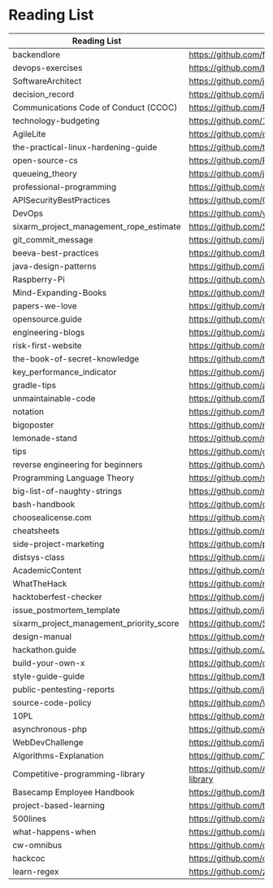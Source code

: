# Reading List

| Reading List  |                          URL                                                           |
|---------------|----------------------------------------------------------------------------------------|
|backendlore|https://github.com/fpereiro/backendlore|
|devops-exercises|https://github.com/bregman-arie/devops-exercises|
|SoftwareArchitect|https://github.com/justinamiller/SoftwareArchitect|
|decision_record|https://github.com/joelparkerhenderson/decision_record|
|Communications Code of Conduct (CCOC)|https://github.com/PublicisSapient/ccoc|
|technology-budgeting|https://github.com/18F/technology-budgeting|
|AgileLite|https://github.com/davebs/AgileLite|
|the-practical-linux-hardening-guide|https://github.com/trimstray/the-practical-linux-hardening-guide|
|open-source-cs|https://github.com/ForrestKnight/open-source-cs|
|queueing_theory|https://github.com/joelparkerhenderson/queueing_theory|
|professional-programming|https://github.com/charlax/professional-programming|
|APISecurityBestPractices|https://github.com/GitGuardian/APISecurityBestPractices|
|DevOps|https://github.com/yangjunyan/DevOps|
|sixarm_project_management_rope_estimate|https://github.com/SixArm/sixarm_project_management_rope_estimate|
|git_commit_message|https://github.com/joelparkerhenderson/git_commit_message|
|beeva-best-practices|https://github.com/beeva-enriqueotero/beeva-best-practices|
|java-design-patterns|https://github.com/iluwatar/java-design-patterns|
|Raspberry-Pi|https://github.com/wtsxDev/Raspberry-Pi|
|Mind-Expanding-Books|https://github.com/hackerkid/Mind-Expanding-Books|
|papers-we-love|https://github.com/papers-we-love/papers-we-love|
|opensource.guide|https://github.com/github/opensource.guide|
|engineering-blogs|https://github.com/aaronwinter/engineering-blogs|
|risk-first-website|https://github.com/risk-first/website|
|the-book-of-secret-knowledge|https://github.com/trimstray/the-book-of-secret-knowledge|
|key_performance_indicator|https://github.com/joelparkerhenderson/key_performance_indicator|
|gradle-tips|https://github.com/alikslee/gradle-tips|
|unmaintainable-code|https://github.com/Droogans/unmaintainable-code|
|notation|https://github.com/hypotext/notation|
|bigoposter|https://github.com/ro31337/bigoposter|
|lemonade-stand|https://github.com/nayafia/lemonade-stand|
|tips|https://github.com/git-tips/tips|
|reverse engineering for beginners|https://github.com/wangyif2/RE-for-beginners|
|Programming Language Theory|https://github.com/steshaw/plt|
|big-list-of-naughty-strings|https://github.com/minimaxir/big-list-of-naughty-strings|
|bash-handbook|https://github.com/denysdovhan/bash-handbook|
|choosealicense.com|https://github.com/github/choosealicense.com|
|cheatsheets|https://github.com/rstacruz/cheatsheets|
|side-project-marketing|https://github.com/portable-cto/side-project-marketing|
|distsys-class|https://github.com/aphyr/distsys-class|
|AcademicContent|https://github.com/microsoft/AcademicContent|
|WhatTheHack|https://github.com/microsoft/WhatTheHack|
|hacktoberfest-checker|https://github.com/jenkoian/hacktoberfest-checker|
|issue_postmortem_template|https://github.com/joelparkerhenderson/issue_postmortem_template|
|sixarm_project_management_priority_score|https://github.com/SixArm/sixarm_project_management_priority_score|
|design-manual|https://github.com/redhat-developer/design-manual|
|hackathon.guide|https://github.com/JoshData/hackathon.guide|
|build-your-own-x|https://github.com/danistefanovic/build-your-own-x|
|style-guide-guide|https://github.com/bradfrost/style-guide-guide|
|public-pentesting-reports|https://github.com/juliocesarfort/public-pentesting-reports|
|source-code-policy|https://github.com/WhiteHouse/source-code-policy|
|10PL|https://github.com/nuprl/10PL|
|asynchronous-php|https://github.com/elazar/asynchronous-php|
|WebDevChallenge|https://github.com/jlem/WebDevChallenge|
|Algorithms-Explanation|https://github.com/TheAlgorithms/Algorithms-Explanation| 
|Competitive-programming-library|https://github.com/AhmadElsagheer/Competitive-programming-library| 
|Basecamp Employee Handbook|https://github.com/basecamp/handbook| 
|project-based-learning|https://github.com/tuvtran/project-based-learning| 
|500lines|https://github.com/aosabook/500lines| 
|what-happens-when|https://github.com/alex/what-happens-when| 
|cw-omnibus|https://github.com/commonsguy/cw-omnibus| 
|hackcoc|https://github.com/cbetta/hackcoc|
|learn-regex|https://github.com/ziishaned/learn-regex|





